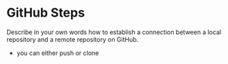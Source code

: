 # GitHub Steps

Describe in your own words how to establish a connection between a local repository and a remote repository on GitHub.
- you can either push or clone
